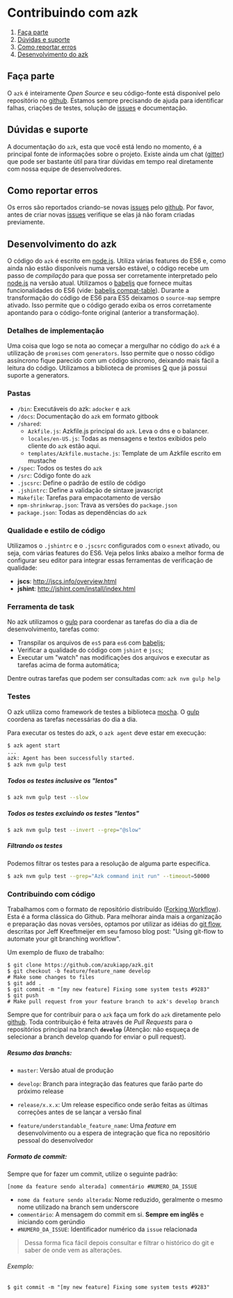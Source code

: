 # Contribuindo com azk

1. [Faça parte](README.html#faa-parte)
1. [Dúvidas e suporte](README.html#dvidas-e-suporte)
1. [Como reportar erros](README.html#como-reportar-erros)
1. [Desenvolvimento do azk](README.html#desenvolvimento-do-azk)


## Faça parte

O `azk` é inteiramente _Open Source_ e seu código-fonte está disponível pelo repositório no [github]. Estamos sempre precisando de ajuda para identificar falhas, criações de testes, solução de [issues] e documentação.


## Dúvidas e suporte

A documentação do `azk`, esta que você está lendo no momento, é a principal fonte de informações sobre o projeto. Existe ainda um chat ([gitter]) que pode ser bastante útil para tirar dúvidas em tempo real diretamente com nossa equipe de desenvolvedores.


## Como reportar erros

Os erros são reportados criando-se novas [issues] pelo [github]. Por favor, antes de criar novas [issues] verifique se elas já não foram criadas previamente.


## Desenvolvimento do azk

O código do `azk` é escrito em [node.js]. Utiliza várias features do ES6 e, como ainda não estão disponíveis numa versão estável, o código recebe um passo de _compilação_ para que possa ser corretamente interpretado pelo [node.js] na versão atual. Utilizamos o [babeljs] que fornece muitas funcionalidades do ES6 (vide: [babeljs compat-table]). Durante a transformação do código de ES6 para ES5 deixamos o `source-map` sempre ativado. Isso permite que o código gerado exiba os erros corretamente apontando para o código-fonte original (anterior a transformação).


### Detalhes de implementação

Uma coisa que logo se nota ao começar a mergulhar no código do `azk` é a utilização de `promises` com `generators`. Isso permite que o nosso código assíncrono fique parecido com um código síncrono, deixando mais fácil a leitura do código. Utilizamos a biblioteca de promises [Q] que já possui suporte a generators.


### Pastas

- `/bin`: Executáveis do azk: `adocker` e `azk`
- `/docs`: Documentação do `azk` em formato gitbook
- `/shared`:
    - `Azkfile.js`: Azkfile.js principal do `azk`. Leva o dns e o balancer.
    - `locales/en-US.js`: Todas as mensagens e textos exibidos pelo cliente do `azk` estão aqui.
    - `templates/Azkfile.mustache.js`: Template de um Azkfile escrito em mustache
- `/spec`: Todos os testes do `azk`
- `/src`: Código fonte do `azk`
- `.jscsrc`: Define o padrão de estilo de código
- `.jshintrc`: Define a validação de sintaxe javascript
- `Makefile`: Tarefas para empacotamento de versão
- `npm-shrinkwrap.json`: Trava as versões do `package.json`
- `package.json`: Todas as dependências do `azk`

### Qualidade e estilo de código

Utilizamos o `.jshintrc` e o `.jscsrc` configurados com o `esnext` ativado, ou seja, com várias features do ES6. Veja pelos links abaixo a melhor forma de configurar seu editor para integrar essas ferramentas de verificação de qualidade:

- **jscs**: http://jscs.info/overview.html
- **jshint**: http://jshint.com/install/index.html

### Ferramenta de task

No azk utilizamos o [gulp] para coordenar as tarefas do dia a dia de desenvolvimento, tarefas como:

- Transpilar os arquivos de `es5` para `es6` com [babeljs];
- Verificar a qualidade do código com `jshint` e `jscs`;
- Executar um "watch" nas modificações dos arquivos e executar as tarefas acima de forma automática;

Dentre outras tarefas que podem ser consultadas com: `azk nvm gulp help`

### Testes

O azk utiliza como framework de testes a biblioteca [mocha]. O [gulp] coordena as tarefas necessárias do dia a dia.

Para executar os testes do azk, o `azk agent` deve estar em execução:

```bash
$ azk agent start
...
azk: Agent has been successfully started.
$ azk nvm gulp test
```

##### Todos os testes inclusive os "lentos"

```bash
$ azk nvm gulp test --slow
```

##### Todos os testes excluindo os testes "lentos"

```bash
$ azk nvm gulp test --invert --grep="@slow"
```

##### Filtrando os testes

Podemos filtrar os testes para a resolução de alguma parte especifíca.

```bash
$ azk nvm gulp test --grep="Azk command init run" --timeout=50000
```

#####


### Contribuindo com código

Trabalhamos com o formato de repositório distribuído ([Forking Workflow]). Esta é a forma clássica do Github. Para melhorar ainda mais a organização e preparação das novas versões, optamos por utilizar as idéias do [git flow], descritas por Jeff Kreeftmeijer em seu famoso blog post: "Using git-flow to automate your git branching workflow".

Um exemplo de fluxo de trabalho:

```
$ git clone https://github.com/azukiapp/azk.git
$ git checkout -b feature/feature_name develop
# Make some changes to files
$ git add .
$ git commit -m "[my new feature] Fixing some system tests #9283"
$ git push
# Make pull request from your feature branch to azk's develop branch
```

Sempre que for contribuir para o `azk` faça um fork do `azk` diretamente pelo [github]. Toda contribuição é feita através de _Pull Requests_ para o repositórios principal na branch **`develop`** (Atenção: não esqueça de selecionar a branch develop quando for enviar o pull request).

##### Resumo das branchs:

- `master`: Versão atual de produção

- `develop`: Branch para integração das features que farão parte do próximo release

- `release/x.x.x`: Um release especifico onde serão feitas as últimas correções antes de se lançar a versão final

- `feature/understandable_feature_name`: Uma _feature_ em desenvolvimento ou a espera de integração que fica no repositório pessoal do desenvolvedor


##### Formato de commit:

Sempre que for fazer um commit, utilize o seguinte padrão:


`[nome da feature sendo alterada] commentário #NUMERO_DA_ISSUE`

- `nome da feature sendo alterada`: Nome reduzido, geralmente o mesmo nome utilizado na branch sem underscore
- `commentário`: A mensagem do commit em si. **Sempre em inglês** e iniciando com gerúndio
- `#NUMERO_DA_ISSUE`: Identificador numérico da `issue` relacionada

>Dessa forma fica fácil depois consultar e filtrar o histórico do git e saber de onde vem as alterações.

###### Exemplo:

```
$ git commit -m "[my new feature] Fixing some system tests #9283"
```

[mocha]: http://visionmedia.github.io/mocha/
[gulp]: http://gulpjs.com/
[github]: https://github.com/azukiapp/azk
[issues]: https://github.com/azukiapp/azk/issues
[pull requests]: https://github.com/azukiapp/azk/pulls
[gitter]: https://gitter.im/azukiapp/azk
[git flow]: http://jeffkreeftmeijer.com/2010/why-arent-you-using-git-flow/
[Forking Workflow]: https://www.atlassian.com/git/tutorials/comparing-workflows/forking-workflow
[babeljs]: http://babeljs.io
[babeljs compat-table]: https://babeljs.io/docs/learn-es6/
[node.js]: http://nodejs.org/
[Q]: https://github.com/kriskowal/q/wiki/API-Reference#generators
